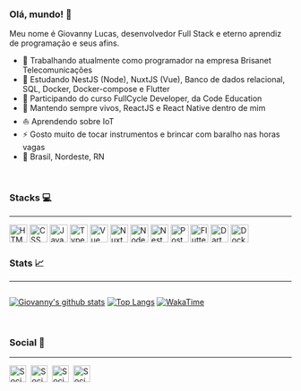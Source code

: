 ### Olá, mundo! 🤟

<!--
**GiovannyLucas/GiovannyLucas** is a ✨ _special_ ✨ repository because its `README.md` (this file) appears on your GitHub profile.
-->

Meu nome é Giovanny Lucas, desenvolvedor Full Stack e eterno aprendiz de programação e seus afins.

- 🏢 Trabalhando atualmente como programador na empresa Brisanet Telecomunicações
- 🔭 Estudando NestJS (Node), NuxtJS (Vue), Banco de dados relacional, SQL, Docker, Docker-compose e Flutter
- 📖 Participando do curso FullCycle Developer, da Code Education
- 🌱 Mantendo sempre vivos, ReactJS e React Native dentro de mim
- ⛵ Aprendendo sobre IoT
- ⚡ Gosto muito de tocar instrumentos e brincar com baralho nas horas vagas
- 🧭 Brasil, Nordeste, RN
<br/>

### Stacks :computer:
----

<a style="text-decoration: none;" href="https://www.w3schools.com/html/">
  <img height="32" src="https://cdn1.iconfinder.com/data/icons/logotypes/32/badge-html-5-256.png" alt="HTML"/>
</a>
<a style="text-decoration: none;" href="https://www.w3schools.com/css/">
  <img height="32" src="https://cdn1.iconfinder.com/data/icons/logotypes/32/badge-css-3-512.png" alt="CSS"/>
</a>
<a style="text-decoration: none;" href="https://www.javascript.com/">
  <img height="32" src="https://cdn2.iconfinder.com/data/icons/designer-skills/128/code-programming-javascript-software-develop-command-language-512.png" alt="JavaScript"/>
</a>
<a style="text-decoration: none;" href="https://www.typescriptlang.org/">
  <img height="32" src="https://image.flaticon.com/icons/png/512/919/919832.png" alt="TypeScript"/>
</a>
<a style="text-decoration: none;" href="https://vuejs.org/">
  <img height="32" src="https://cdn4.iconfinder.com/data/icons/logos-and-brands/512/367_Vuejs_logo-512.png" alt="Vue"/>
</a>
<a style="text-decoration: none;" href="https://nuxtjs.org/">
  <img height="32" src="https://nuxtjs.org/favicon.ico" alt="NuxtJS"/>
</a>
<a style="text-decoration: none;" href="https://nodejs.org/en/">
  <img height="32" src="https://cdn3.iconfinder.com/data/icons/popular-services-brands/512/node-512.png" alt="Node"/>
</a>
<a style="text-decoration: none;" href="https://nestjs.com/">
  <img height="32" src="https://d33wubrfki0l68.cloudfront.net/e937e774cbbe23635999615ad5d7732decad182a/26072/logo-small.ede75a6b.svg" alt="NestJS"/>
</a>
<a style="text-decoration: none;" href="https://www.postgresql.org/">
  <img height="32" src="https://www.postgresql.org/media/img/about/press/elephant.png" alt="PostgreSQL"/>
</a>
<a style="text-decoration: none;" href="https://flutter.dev/">
  <img height="32" src="https://flutter.dev/images/favicon.png" alt="Flutter"/>
</a>
<a style="text-decoration: none;" href="https://dart.dev">
  <img height="32" src="https://dart.dev/assets/shared/dart/icon/64.png" alt="Dart"/>
</a>
<a style="text-decoration: none;" href="https://www.docker.com/">
  <img height="32" src="https://www.docker.com/sites/default/files/d8/Docker-R-Logo-08-2018-Monochomatic-RGB_Moby-x1.png" alt="Docker"/>
</a>

<br/>

### Stats :chart_with_upwards_trend:
----

<div style="display: flex; flex-wrap: wrap" align="center" >

[![Giovanny's github stats](https://github-readme-stats.vercel.app/api?username=GiovannyLucas&show_icons=true&theme=dark)](https://github.com/anuraghazra/github-readme-stats)
[![Top Langs](https://github-readme-stats.vercel.app/api/top-langs/?username=GiovannyLucas&layout=compact&theme=dark)](https://github.com/anuraghazra/github-readme-stats)
[![WakaTime](https://github-readme-stats.vercel.app/api/wakatime?username=GiovannyLucas&theme=dark&title_color=FFF)](https://wakatime.com)

</div>

<br/>

### Social :rocket:
----

[<img align="left" alt="Social | LinkedIn" width="30px" src="https://cdn3.iconfinder.com/data/icons/social-rounded-2/72/Email-256.png" />][mail]
[<img align="left" style="margin-left: 5px" alt="Social | Github" width="30px" src="https://cdn4.iconfinder.com/data/icons/socialcones/508/Github-128.png" />][github]
[<img align="left" style="margin-left: 5px" alt="Social | Twitter" width="30px" src="https://cdn2.iconfinder.com/data/icons/social-media-2285/512/1_Twitter3_colored_svg-256.png" />][twitter]
[<img align="left" style="margin-left: 5px" alt="Social | LinkedIn" width="30px" src="https://cdn1.iconfinder.com/data/icons/logotypes/32/square-linkedin-256.png" />][linkedin]

[mail]: mailto:giovannylucax@gmail.com
[github]: https://github.com/GiovannyLucas
[twitter]: https://twitter.com/giovannylucax
[linkedin]: https://linkedin.com/in/giovanny-oliveira
